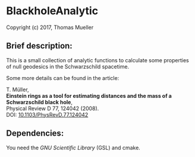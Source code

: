 
# BlackholeAnalytic
Copyright (c) 2017, Thomas Mueller

## Brief description:

This is a small collection of analytic functions to calculate some properties
of null geodesics in the Schwarzschild spacetime.

Some more details can be found in the article:  

T. Müller,  
__Einstein rings as a tool for estimating distances and the mass of a Schwarzschild black hole__,  
Physical Review D 77, 124042 (2008).  
DOI: <a href="http://dx.doi.org/10.1103/PhysRevD.77.124042">10.1103/PhysRevD.77.124042</a>
  

## Dependencies:
You need the _GNU Scientific Library_ (GSL) and cmake.
  
